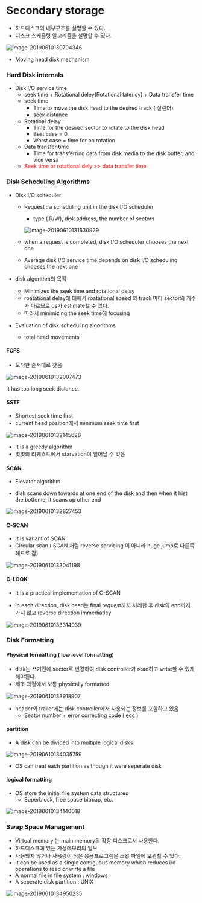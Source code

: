 # Secondary storage

- 하드디스크의 내부구조를 설명할 수 있다.
- 디스크 스케쥴링 알고리즘을 설명할 수 있다.

![image-20190610130704346](./img/image-20190610130704346.png)

- Moving head disk mechanism

### Hard Disk internals

- Disk I/O service time
  - seek time + Rotational deley(Rotational latency) + Data transfer time
  - seek time
    - Time to move the disk head to the desired track ( 실린더)
    - seek distance
  - Rotatinal delay
    - Time for the desired sector to rotate to the disk head
    - Best case = 0
    - Worst case = time for on rotation
  - Data transfer time
    - Time for transferring data from disk media to the disk buffer, and vice versa
  - <span style="color:red">Seek time or rotational dely >> data transfer time</span>

### Disk Scheduling Algorithms

- Disk I/O scheduler

  - Request : a scheduling unit in the disk I/O scheduler

    - type ( R/W),  disk address, the number of sectors

    ![image-20190610131630929](./img/image-20190610131630929.png)

  - when a request is completed, disk I/O scheduler chooses the next one

  - Average disk I/O service time depends on disk I/O scheduling chooses the next one

- disk algorithm의 목적

  - Minimizes the seek time and rotational delay
  - roatational delay에 대해서 roatational speed 와 track 마다 sector의 개수가 다르므로 os가 estimate할 수 없다.
  - 따라서 minimizing the seek time에 focusing

- Evaluation of disk scheduling algorithms

  - total head movements

#### FCFS

- 도착한 순서대로 찾음

![image-20190610132007473](./img/image-20190610132007473.png)

It has too long seek distance.

#### SSTF

- Shortest seek time first
- current head position에서 minimum seek time first

![image-20190610132145628](./img/image-20190610132145628.png)

- It is a greedy algorithm
- 몇몇의 리퀘스트에서 starvation이 일어날 수 있음

#### SCAN

- Elevator algorithm

- disk scans down towards at one end of the disk and then when it hist the bottome, it scans up other end

![image-20190610132827453](./img/image-20190610132827453.png)


#### C-SCAN

- It is variant of SCAN
- Circular scan ( SCAN 처럼 reverse servicing 이 아니라 huge jump로 다른쪽 헤드로 감)

![image-20190610133041198](./img/image-20190610133041198.png)

#### C-LOOK

- It is a practical implementation of C-SCAN

- in each direction, disk head는 final request까지 처리한 후 disk의 end까지 가지 않고 reverse direction immediatley

![image-20190610133314039](./img/image-20190610133314039.png)

### Disk Formatting

#### Physical formatting ( low level formatting)

- disk는 쓰기전에 sector로 변경하여 disk controller가 read하고 write할 수 있게 해야된다.
- 제조 과정에서 보통 physically formatted

![image-20190610133918907](./img/image-20190610133918907.png)

- header와 trailer에는 disk controller에서 사용되는 정보를 포함하고 있음
  - Sector number + error correcting code ( ecc )

#### partition

- A disk can be divided into multiple logical disks

![image-20190610134035759](./img/image-20190610134035759.png)

- OS can treat each partition as though it were seperate disk

#### logical formatting

- OS store the initial file system data structures
  - Superblock, free space bitmap, etc.

![image-20190610134140018](./img/image-20190610134140018.png)



### Swap Space Management

- Virtual memory 는 main memory의 확장 디스크로서 사용한다.
- 하드디스크에 있는 가상메모리의 일부
- 사용되지 않거나 사용량이 적은 응용프로그램은 스왑 파일에 보관할 수 있다.
- It can be used as a single contiguous memory which reduces i/o operations to read or wirte a file
- A normal file in file system : windows
- A seperate disk partition : UNIX

![image-20190610134950235](./img/image-20190610134950235.png)
